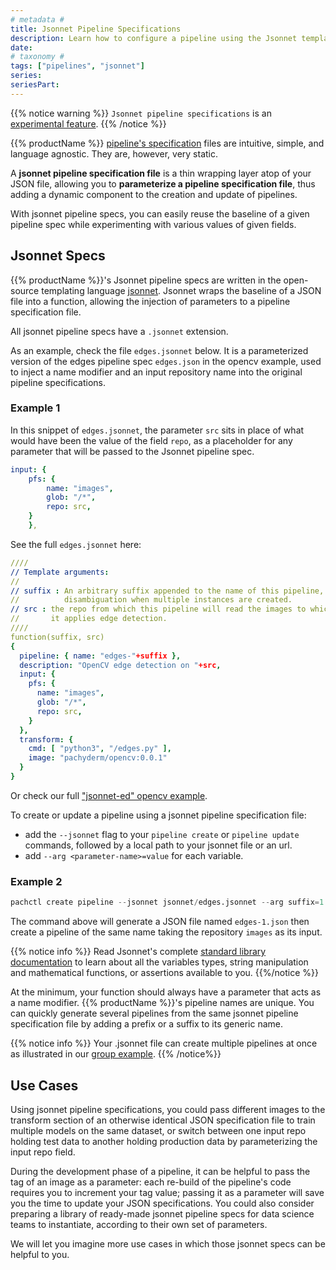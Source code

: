 ```yaml
---
# metadata # 
title: Jsonnet Pipeline Specifications
description: Learn how to configure a pipeline using the Jsonnet templating language.
date: 
# taxonomy #
tags: ["pipelines", "jsonnet"]
series:
seriesPart:
---
```


{{% notice warning %}}
`Jsonnet pipeline specifications` is an [experimental feature](/{{%release%}}/manage/supported-releases/#experimental).
{{% /notice %}}

{{% productName %}} [pipeline's specification](/{{%release%}}/build-dags/pipeline-spec) files are intuitive, simple, and language agnostic.
They are, however, very static.

A **jsonnet pipeline specification file** is a thin wrapping layer atop of your JSON file, 
allowing you to **parameterize a pipeline specification file**, 
thus adding a dynamic component to the creation and update of pipelines.

With jsonnet pipeline specs, you can easily reuse the baseline of a given pipeline spec
while experimenting with various values of given fields.

## Jsonnet Specs

{{% productName %}}'s Jsonnet pipeline specs are written in 
the open-source templating language [jsonnet](https://jsonnet.org/).
Jsonnet wraps the baseline of a JSON file into a function, 
allowing the injection of parameters to a pipeline specification file. 

All jsonnet pipeline specs have a `.jsonnet` extension.

As an example, check the file `edges.jsonnet` below. It is a parameterized version
of the edges pipeline spec `edges.json` in the opencv example, used to inject a name modifier 
and an input repository name into the original pipeline specifications.


### Example 1
In this snippet of `edges.jsonnet`, the parameter `src` sits in place of what would have been
the value of the field `repo`, as a placeholder for any parameter that will be passed to the Jsonnet pipeline spec.

```yaml
input: {
    pfs: {
        name: "images",
        glob: "/*",
        repo: src,
    }
    },
```

See the full `edges.jsonnet` here:
```yaml
////
// Template arguments:
//
// suffix : An arbitrary suffix appended to the name of this pipeline, for
//          disambiguation when multiple instances are created.
// src : the repo from which this pipeline will read the images to which
//       it applies edge detection.
////
function(suffix, src)
{
  pipeline: { name: "edges-"+suffix },
  description: "OpenCV edge detection on "+src,
  input: {
    pfs: {
      name: "images",
      glob: "/*",
      repo: src,
    }
  },
  transform: {
    cmd: [ "python3", "/edges.py" ],
    image: "pachyderm/opencv:0.0.1"
  }
}
```

Or check our full ["jsonnet-ed" opencv example](https://github.com/pachyderm/pachyderm/tree/2.3.x/examples/opencv/jsonnet).

To create or update a pipeline using a jsonnet pipeline specification file:

- add the `--jsonnet` flag to your `pipeline create` or `pipeline update` commands, followed by a local path to your jsonnet file or an url.
- add `--arg <parameter-name>=value` for each variable.

###  Example 2
```s
pachctl create pipeline --jsonnet jsonnet/edges.jsonnet --arg suffix=1 --arg src=images
```

The command above will generate a JSON file named `edges-1.json` then create a pipeline of the same name taking the repository `images` as its input.

{{% notice info %}}
Read Jsonnet's complete [standard library documentation](https://jsonnet.org/ref/stdlib.html) to learn about all the variables types, string manipulation and mathematical functions, or assertions available to you.
{{%/notice %}}


At the minimum, your function should always have a parameter that acts as a name modifier. 
{{% productName %}}'s pipeline names are unique. 
You can quickly generate several pipelines from the same jsonnet pipeline specification file
by adding a prefix or a suffix to its generic name.

{{% notice info %}}
Your .jsonnet file can create multiple pipelines at once as illustrated in our [group example](https://github.com/pachyderm/pachyderm/tree/master/examples/group).
{{% /notice%}}

## Use Cases

Using jsonnet pipeline specifications, you could pass different images
to the transform section of an otherwise identical JSON specification file
to train multiple models on the same dataset,
or switch between one input repo holding test data to another holding production data by parameterizing the input repo field. 

During the development phase of a pipeline, 
it can be helpful to pass the tag of an image as a parameter: 
each re-build of the pipeline's code requires you to increment your tag value;
passing it as a parameter will save you the time to update your JSON specifications.
You could also consider preparing a library of ready-made jsonnet pipeline specs for data science teams to instantiate, according to their own set of parameters. 

We will let you imagine more use cases in which those jsonnet specs can be helpful to you.